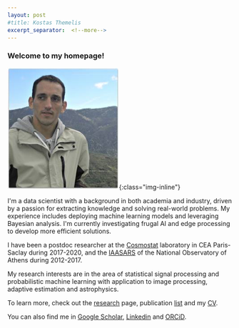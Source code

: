 ```yaml
---
layout: post
#title: Kostas Themelis
excerpt_separator:  <!--more-->
---
```


### Welcome to my homepage!


![me](/images/dscn2366_2_.jpg){:class="img-inline"}

<!-- I am a zealous reader of statistical machine learning articles. I often express my thoughts in machine language. -->

I'm a data scientist with a background in both academia and industry, driven by a passion for extracting knowledge and solving real-world problems. My experience includes deploying machine learning models and leveraging Bayesian analysis. I'm currently investigating frugal AI and edge processing to develop more efficient solutions.

I have been a postdoc researcher at the [Cosmostat](http://www.cosmostat.org/) laboratory in CEA Paris-Saclay during 2017-2020, and the [IAASARS](https://www.astro.noa.gr/en/main/) of the National Observatory of Athens during 2012-2017.

My research interests are in the area of statistical signal processing and probabilistic machine learning with application to image processing, adaptive estimation and astrophysics.

To learn more, check out the [research](https://themelis.github.io/research.html "research") page, publication [list](https://themelis.github.io/publications.html "pubs") and my [CV]( https://themelis.github.io/shortbio.html "contact").

You can also find me in [Google Scholar](http://scholar.google.gr/citations?user=q6vZ-pwAAAAJ&hl=en "scholar"), [Linkedin](http://www.linkedin.com/pub/konstantinos-themelis/13/625/266 "linkedin") and [ORCiD](http://orcid.org/0000-0002-0090-4312 "ORCiD").

<!-- Suggested reads

* Machine Learning, A Bayesian and Optimization Perspective, book by Sergios Theodoridis.
* Statistical Signal Processing: Detection, Estimation, and Time Series Analysis, book by Louis L. Scharf. -->
